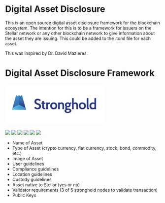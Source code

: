 # Digital Asset Disclosure

This is an open source digital asset disclosure framework for the blockchain ecosystem.  The intention for this is to be a framework for issuers on the Stellar network or any other blockchain network to give information about the asset they are issuing.  This could be added to the .toml file for each asset.

This was inspired by Dr. David Mazieres.

# Digital Asset Disclosure Framework

![](https://github.com/strongholdxchg/asset-description/blob/master/images/stronghold-logo.png)

![](https://img.shields.io/github/stars/strongholdxchg/readme.md.svg) ![](https://img.shields.io/github/forks/strongholdxchg/readme.md.svg) ![](https://img.shields.io/github/tag/strongholdxchg/readme.md.svg) ![](https://img.shields.io/github/release/strongholdxchg/readme.md.svg) ![](https://img.shields.io/github/issues/strongholdxchg/readme.md.svg) ![](https://img.shields.io/strongholdxchg/v/editor.md.svg)


- Name of Asset
- Type of Asset (crypto currency, fiat currency, stock, bond, commodity, etc.)
- Image of Asset
- User guidelines
- Compliance guidelines
- Location guidelines
- Custody guidelines
- Asset native to Stellar (yes or no)
- Validator requirements (3 of 5 stronghold nodes to validate transaction)
- Public Keys
